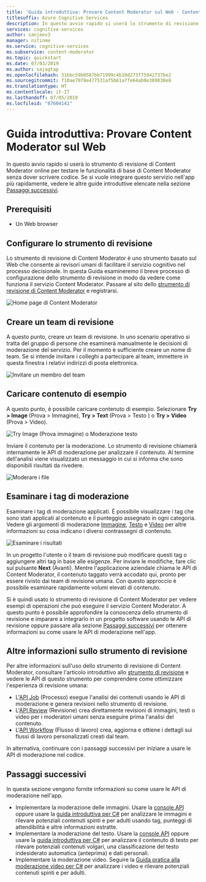 ```yaml
---
title: 'Guida introduttiva: Provare Content Moderator sul Web - Content Moderator'
titlesuffix: Azure Cognitive Services
description: In questo avvio rapido si userà lo strumento di revisione di Content Moderator online per testare le funzionalità di base di Content Moderator senza dover scrivere codice.
services: cognitive-services
author: sanjeev3
manager: nitinme
ms.service: cognitive-services
ms.subservice: content-moderator
ms.topic: quickstart
ms.date: 07/03/2019
ms.author: sajagtap
ms.openlocfilehash: 31bbc59b0587bb71999c4b10d273f75942737be2
ms.sourcegitcommit: f10ae7078e477531af5b61a7fe64ab0e389830e8
ms.translationtype: HT
ms.contentlocale: it-IT
ms.lasthandoff: 07/05/2019
ms.locfileid: "67604141"
---
```

# <a name="quickstart-try-content-moderator-on-the-web"></a>Guida introduttiva: Provare Content Moderator sul Web

In questo avvio rapido si userà lo strumento di revisione di Content Moderator online per testare le funzionalità di base di Content Moderator senza dover scrivere codice. Se si vuole integrare questo servizio nell'app più rapidamente, vedere le altre guide introduttive elencate nella sezione [Passaggi successivi](#next-steps).

## <a name="prerequisites"></a>Prerequisiti

- Un Web browser

## <a name="set-up-the-review-tool"></a>Configurare lo strumento di revisione
Lo strumento di revisione di Content Moderator è uno strumento basato sul Web che consente ai revisori umani di facilitare il servizio cognitivo nel processo decisionale. In questa Guida esamineremo il breve processo di configurazione dello strumento di revisione in modo da vedere come funziona il servizio Content Moderator. Passare al sito dello [strumento di revisione di Content Moderator](https://contentmoderator.cognitive.microsoft.com/) e registrarsi.

![Home page di Content Moderator](images/homepage.PNG)

## <a name="create-a-review-team"></a>Creare un team di revisione

A questo punto, creare un team di revisione. In uno scenario operativo si tratta del gruppo di persone che esaminerà manualmente le decisioni di moderazione del servizio. Per il momento è sufficiente creare un nome di team. Se si intende invitare i colleghi a partecipare al team, immettere in questa finestra i relativi indirizzi di posta elettronica.

![Invitare un membro del team](images/QuickStart-2-small.png)

## <a name="upload-sample-content"></a>Caricare contenuto di esempio

A questo punto, è possibile caricare contenuto di esempio. Selezionare **Try > Image** (Prova > Immagine), **Try > Text** (Prova > Testo ) o **Try > Video** (Prova > Video).

![Try Image (Prova immagine) o Moderazione testo](images/tryimagesortext.png)

Inviare il contenuto per la moderazione. Lo strumento di revisione chiamerà internamente le API di moderazione per analizzare il contenuto. Al termine dell'analisi viene visualizzato un messaggio in cui si informa che sono disponibili risultati da rivedere.

![Moderare i file](images/submitted.png)

## <a name="review-moderation-tags"></a>Esaminare i tag di moderazione

Esaminare i tag di moderazione applicati. È possibile visualizzare i tag che sono stati applicati al contenuto e il punteggio assegnato in ogni categoria. Vedere gli argomenti di moderazione [Immagine](image-moderation-api.md), [Testo](text-moderation-api.md) e [Video](video-moderation-api.md) per altre informazioni su cosa indicano i diversi contrassegni di contenuto.

![Esaminare i risultati](images/reviewresults_text.png)

In un progetto l'utente o il team di revisione può modificare questi tag o aggiungere altri tag in base alle esigenze. Per inviare le modifiche, fare clic sul pulsante **Next** (Avanti). Mentre l'applicazione aziendale chiama le API di Content Moderator, il contenuto taggato verrà accodato qui, pronto per essere rivisto dai team di revisione umana. Con questo approccio è possibile esaminare rapidamente volumi elevati di contenuto.

Si è quindi usato lo strumento di revisione di Content Moderator per vedere esempi di operazioni che può eseguire il servizio Content Moderator. A questo punto è possibile approfondire la conoscenza dello strumento di revisione e imparare a integrarlo in un progetto software usando le API di revisione oppure passare alla sezione [Passaggi successivi](#next-steps) per ottenere informazioni su come usare le API di moderazione nell'app.

## <a name="learn-more-about-the-review-tool"></a>Altre informazioni sullo strumento di revisione

Per altre informazioni sull'uso dello strumento di revisione di Content Moderator, consultare l'articolo introduttivo allo [strumento di revisione](Review-Tool-User-Guide/human-in-the-loop.md) e vedere le API di questo strumento per comprendere come ottimizzare l'esperienza di revisione umana:
- L'[API Job](try-review-api-job.md) (Processo) esegue l'analisi dei contenuti usando le API di moderazione e genera revisioni nello strumento di revisione. 
- L'[API Review](try-review-api-review.md) (Revisione) crea direttamente revisioni di immagini, testi o video per i moderatori umani senza eseguire prima l'analisi del contenuto. 
- L'[API Workflow](try-review-api-workflow.md) (Flusso di lavoro) crea, aggiorna e ottiene i dettagli sui flussi di lavoro personalizzati creati dal team.

In alternativa, continuare con i passaggi successivi per iniziare a usare le API di moderazione nel codice.

## <a name="next-steps"></a>Passaggi successivi

In questa sezione vengono fornite informazioni su come usare le API di moderazione nell'app.
- Implementare la moderazione delle immagini. Usare la [console API](try-image-api.md) oppure usare la [guida introduttiva per C#](image-moderation-quickstart-dotnet.md) per analizzare le immagini e rilevare potenziali contenuti spinti e per adulti usando tag, punteggi di attendibilità e altre informazioni estratte.
- Implementare la moderazione del testo. Usare la [console API](try-text-api.md) oppure usare la [guida introduttiva per C#](text-moderation-quickstart-dotnet.md) per analizzare il contenuto di testo per rilevare potenziali contenuti volgari, una classificazione del testo indesiderato automatica (anteprima) e dati personali.
- Implementare la moderazione video. Seguire la [Guida pratica alla moderazione video per C#](video-moderation-api.md) per analizzare i video e rilevare potenziali contenuti spinti e per adulti. 
